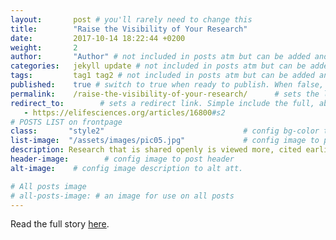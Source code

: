 ```yaml
---
layout:       post # you'll rarely need to change this
title:        "Raise the Visibility of Your Research"
date:         2017-10-14 18:22:44 +0200
weight:       2
author:       "Author" # not included in posts atm but can be added and used later
categories:   jekyll update # not included in posts atm but can be added and used later
tags:         tag1 tag2 # not included in posts atm but can be added and used later
published:    true # switch to true when ready to publish. When false, you can check your links and share drafts using the github file for this page e.g https://github.com/sparcopen/open-to/blob/master/_posts/2017-04-10-welcome-to-jekyll.markdown
permalink:    /raise-the-visibility-of-your-research/      # sets the link for the post. E.g permalink: /battle-disease/
redirect_to:        # sets a redirect link. Simple include the full, absolute link you want below
   - https://elifesciences.org/articles/16800#s2
# POSTS LIST on frontpage
class:       "style2"                               # config bg-color to post list card (1 to 5)
list-image:  "/assets/images/pic05.jpg"             # config image to post list card (1 to 15 are generic colors and will fit with anything used if no images can be found)
description: Research that is shared openly is viewed more, cited earlier, and cited more often.
header-image:        # config image to post header
alt-image:    # config image description to alt att.

# All posts image
# all-posts-image: # an image for use on all posts
---
```

Read the full story [here](https://elifesciences.org/articles/16800#s2).
